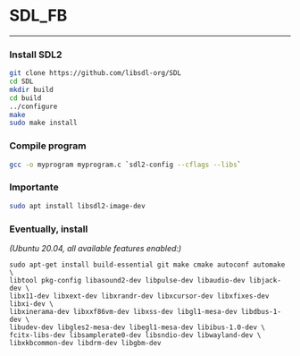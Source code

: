 # SDL_FB
---

### Install SDL2
```bash
git clone https://github.com/libsdl-org/SDL
cd SDL
mkdir build
cd build
../configure
make
sudo make install
```


### Compile program
```bash
gcc -o myprogram myprogram.c `sdl2-config --cflags --libs`
```


### Importante
```bash
sudo apt install libsdl2-image-dev
```

### Eventually, install
*(Ubuntu 20.04, all available features enabled:)*

    sudo apt-get install build-essential git make cmake autoconf automake \
    libtool pkg-config libasound2-dev libpulse-dev libaudio-dev libjack-dev \
    libx11-dev libxext-dev libxrandr-dev libxcursor-dev libxfixes-dev libxi-dev \
    libxinerama-dev libxxf86vm-dev libxss-dev libgl1-mesa-dev libdbus-1-dev \
    libudev-dev libgles2-mesa-dev libegl1-mesa-dev libibus-1.0-dev \
    fcitx-libs-dev libsamplerate0-dev libsndio-dev libwayland-dev \
    libxkbcommon-dev libdrm-dev libgbm-dev
